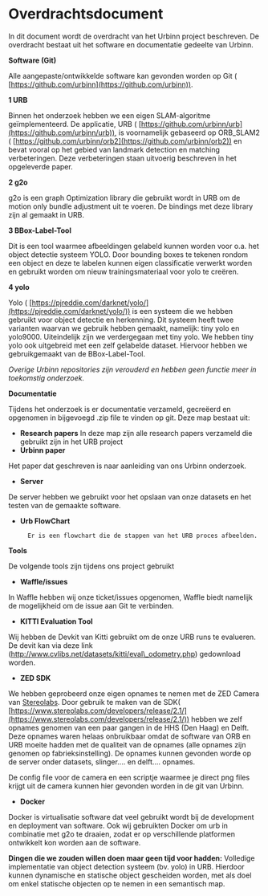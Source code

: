 # Overdrachtsdocument

In dit document wordt de overdracht van het Urbinn project beschreven. De overdracht bestaat uit het software en documentatie gedeelte van Urbinn.

**Software (Git)**

Alle aangepaste/ontwikkelde software kan gevonden worden op Git ( [https://github.com/urbinn](https://github.com/urbinn)).

**1 URB**

Binnen het onderzoek hebben we een eigen SLAM-algoritme geïmplementeerd. De applicatie, URB ( [https://github.com/urbinn/urb](https://github.com/urbinn/urb)), is voornamelijk gebaseerd op ORB\_SLAM2 ( [https://github.com/urbinn/orb2](https://github.com/urbinn/orb2)) en bevat vooral op het gebied van landmark detection en matching verbeteringen. Deze verbeteringen staan uitvoerig beschreven in het opgeleverde paper.

**2 g2o**

g2o is een graph Optimization library die gebruikt wordt in URB om de motion only bundle adjustment uit te voeren. De bindings met deze library zijn al gemaakt in URB.

**3 BBox-Label-Tool**

Dit is een tool waarmee afbeeldingen gelabeld kunnen worden voor o.a. het object detectie systeem YOLO. Door bounding boxes te tekenen rondom een object en deze te labelen kunnen eigen classificatie verwerkt worden en gebruikt worden om nieuw trainingsmateriaal voor yolo te creëren.

**4 yolo**

Yolo ( [https://pjreddie.com/darknet/yolo/](https://pjreddie.com/darknet/yolo/)) is een systeem die we hebben gebruikt voor object detectie en herkenning. Dit systeem heeft twee varianten waarvan we gebruik hebben gemaakt, namelijk: tiny yolo en yolo9000. Uiteindelijk zijn we verdergegaan met tiny yolo. We hebben tiny yolo ook uitgebreid met een zelf gelabelde dataset. Hiervoor hebben we gebruikgemaakt van de BBox-Label-Tool.

_Overige Urbinn repositories zijn verouderd en hebben geen functie meer in toekomstig onderzoek._

**Documentatie**

Tijdens het onderzoek is er documentatie verzameld, gecreëerd en opgenomen in bijgevoegd .zip file te vinden op git. Deze map bestaat uit:

- **Research papers**
In deze map zijn alle research papers verzameld die gebruikt zijn in het URB project
- **Urbinn paper**

Het paper dat geschreven is naar aanleiding van ons Urbinn onderzoek.

- **Server**

De server hebben we gebruikt voor het opslaan van onze datasets en het testen van  de gemaakte software.

- **Urb FlowChart**

        Er is een flowchart die de stappen van het URB proces afbeelden.

**Tools**

De volgende tools zijn tijdens ons project gebruikt

- **Waffle/issues**

In Waffle hebben wij onze ticket/issues opgenomen, Waffle biedt namelijk de mogelijkheid om de issue aan Git te verbinden.

- **KITTI Evaluation Tool**

Wij hebben de Devkit van Kitti gebruikt om de onze URB runs te evalueren. De devit kan via deze link (http://www.cvlibs.net/datasets/kitti/eval\_odometry.php) gedownload worden.

- **ZED SDK**

We hebben geprobeerd onze eigen opnames te nemen met de ZED Camera van [Stereolabs](https://www.stereolabs.com). Door gebruik te maken van de SDK( [https://www.stereolabs.com/developers/release/2.1/](https://www.stereolabs.com/developers/release/2.1/))  hebben we zelf opnames genomen van een paar gangen in de HHS (Den Haag) en Delft. Deze opnames waren helaas onbruikbaar omdat de software van ORB en URB moeite hadden met de qualiteit van de opnames (alle opnames zijn genomen op fabrieksinstelling). De opnames kunnen gevonden worde op de server onder datasets, slinger…. en delft…. opnames.

De config file voor de camera en een scriptje waarmee je direct png files krijgt uit de camera kunnen hier gevonden worden in de git van Urbinn.

- **Docker**

Docker is virtualisatie software dat veel gebruikt wordt bij de development en deployment van software. Ook wij gebruikten Docker om urb in combinatie met g2o te draaien, zodat er op verschillende platformen ontwikkelt kon worden aan de software.

**Dingen die we zouden willen doen maar geen tijd voor hadden:**
Volledige implementatie van object detection systeem (bv. yolo) in URB. Hierdoor kunnen dynamische en statische object gescheiden worden, met als doel om enkel statische objecten op te nemen in een semantisch map.
